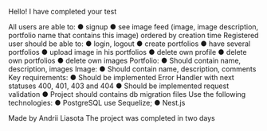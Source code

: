 Hello!
I have completed your test

All users are able to:
● signup
● see image feed (image, image description, portfolio name that
contains this image) ordered by creation time
Registered user should be able to:
● login, logout
● create portfolios
● have several portfolios
● upload image in his portfolios
● delete own profile
● delete own portfolios
● delete own images
Portfolio:
● Should contain name, description, images
Image:
● Should contain name, description, comments
Key requirements:
● Should be implemented Error Handler with next statuses 400,
401, 403 and 404
● Should be implemented request validation
● Project should contains db migration files
Use the following technologies:
● PostgreSQL use Sequelize;
● Nest.js

Made by Andrii Liasota
The project was completed in two days